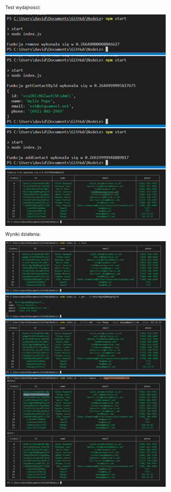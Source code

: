 Test wydajnosci:

![Remove](./screen/Screenshot_11.png)
![Get](./screen/Screenshot_12.png)
![Add](./screen/Screenshot_13.png)
![List](./screen/Screenshot_18.png)

Wyniki działania:

![List](./screen/Screenshot_14.png)
![Get](./screen/Screenshot_15.png)
![Add](./screen/Screenshot_16.png)
![Remove](./screen/Screenshot_17.png)

